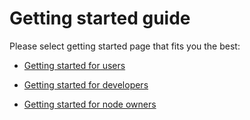 # Getting started guide

Please select getting started page that fits you the best:

* [Getting started for users](/getting-started/as-a-user.md)

* [Getting started for developers](/getting-started/as-a-developer.md)

* [Getting started for node owners](/getting-started/as-a-node-owner.md)



